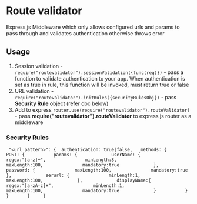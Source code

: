 # Route validator
Express js Middleware which only allows configured urls and params to pass through and validates authentication otherwise throws error

## Usage
1. Session validation - `require("routevalidator").sessionValidation({func(req)})` - pass a function to validate authentication to your app. When authentication is set as true in rule, this function will be invoked, must return true or false
2. URL validation - `require("routevalidator").initRules({securityRulesObj})` - pass **Security Rule** object (refer doc below)
3. Add to express `router.use(require("routevalidator").routeValidator)` - pass **require("routevalidator").routeValidator** to express js router as a middleware

### Security Rules
` "<url_pattern>": { 
      authentication: true|false,  
           methods: {     
               POST: {           params: {             userName: {               regex:"[a-z]+",               minLength:8,               maxLength:100,               mandatory:true             },             password: {               maxLength:100,               mandatory:true             },             serurl: {               minLength:1,               maxLength:100,             },             displayName:{               regex:"[a-zA-z]+",               minLength:1,               maxLength:100,               mandatory:true             }           }         }       }     }`
